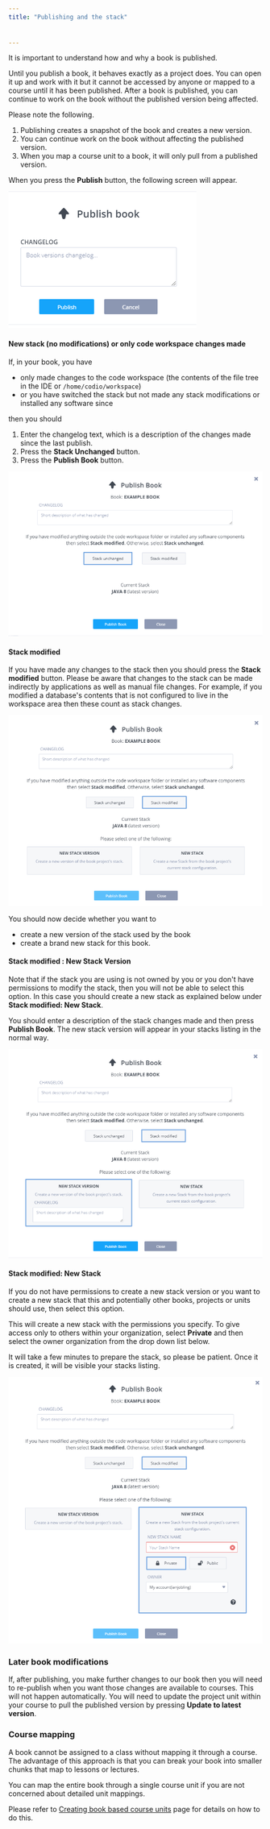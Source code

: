 ```yaml
---
title: "Publishing and the stack"


---
```


It is important to understand how and why a book is published.

Until you publish a book, it behaves exactly as a project does. You can open it up and work with it but it cannot be accessed by anyone or mapped to a course until it has been published. After a book is published, you can continue to work on the book without the published version being affected.

Please note the following.

1. Publishing creates a snapshot of the book and creates a new version.
1. You can continue work on the book without affecting the published version.
1. When you map a course unit to a book, it will only pull from a published version.

When you press the **Publish** button, the following screen will appear.

<img alt="versions" src="/img/book_publish.png" class="simple"/>


#### New stack (no modifications) or only code workspace changes made
If, in your book, you have

- only made changes to the code workspace (the contents of the file tree in the IDE or `/home/codio/workspace`)
- or you have switched the stack but not made any stack modifications or installed any software since

then you should

1. Enter the changelog text, which is a description of the changes made since the last publish.
1. Press the **Stack Unchanged** button.
1. Press the **Publish Book** button.

<img alt="versions" src="/img/book_stack_notmodified.png" class="simple"/>


#### Stack modified
If you have made any changes to the stack then you should press the **Stack modified** button. Please be aware that changes to the stack can be made indirectly by applications as well as manual file changes. For example, if you modified a database's contents that is not configured to live in the workspace area then these count as stack changes.

<img alt="versions" src="/img/book_stack_modified.png" class="simple"/>

You should now decide whether you want to

- create a new version of the stack used by the book
- create a brand new stack for this book.

#### Stack modified : New Stack Version
Note that if the stack you are using is not owned by you or you don't have permissions to modify the stack, then you will not be able to select this option. In this case you should create a new stack as explained below under **Stack modified: New Stack**.

You should enter a description of the stack changes made and then press **Publish Book**. The new stack version will appear in your stacks listing in the normal way.

<img alt="versions" src="/img/book_stack_newversion.png" class="simple"/>

#### Stack modified: New Stack
If you do not have permissions to create a new stack version or you want to create a new stack that this and potentially other books, projects or units should use, then select this option.

This will create a new stack with the permissions you specify. To give access only to others within your organization, select **Private** and then select the owner organization from the drop down list below.

It will take a few minutes to prepare the stack, so please be patient. Once it is created, it will be visible your stacks listing.

<img alt="versions" src="/img/book_stack_newstack.png" class="simple"/>


### Later book modifications
If, after publishing, you make further changes to our book then you will need to re-publish when you want those changes are available to courses. This will not happen automatically. You will need to update the project unit within your course to pull the published version by pressing **Update to latest version**.


### Course mapping
A book cannot be assigned to a class without mapping it through a course. The advantage of this approach is that you can break your book into smaller chunks that map to lessons or lectures.

You can map the entire book through a single course unit if you are not concerned about detailed unit mappings.

Please refer to [Creating book based course units](/courses/units/unit-add#createbook) page for details on how to do this.


